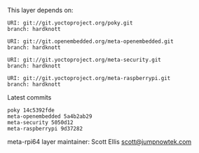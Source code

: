 This layer depends on:

    URI: git://git.yoctoproject.org/poky.git
    branch: hardknott

    URI: git://git.openembedded.org/meta-openembedded.git
    branch: hardknott

    URI: git://git.yoctoproject.org/meta-security.git
    branch: hardknott

    URI: git://git.yoctoproject.org/meta-raspberrypi.git
    branch: hardknott

Latest commits

    poky 14c5392fde
    meta-openembedded 5a4b2ab29
    meta-security 5050d12
    meta-raspberrypi 9d37282

meta-rpi64 layer maintainer: Scott Ellis <scott@jumpnowtek.com>
